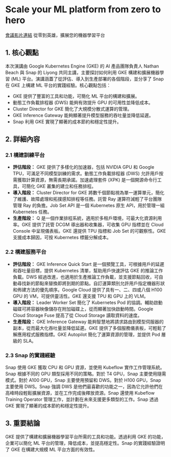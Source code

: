 # Scale your ML platform from zero to hero
[會議影片連結](https://www.youtube.com/watch?v=PGXyJ2x4Nls)
從零到英雄，擴展您的機器學習平台

## 1. 核心觀點

本次演講由 Google Kubernetes Engine (GKE) 的 AI 產品團隊負責人 Nathan Beach 與 Snap 的 Liyong 共同主講，主要探討如何利用 GKE 構建和擴展機器學習 (ML) 平台。演講涵蓋了從評估、導入到生產部署的各個階段，並分享了 Snap 在 GKE 上構建 ML 平台的實踐經驗。核心觀點包括：

*   GKE 提供了豐富的工具和功能，可簡化 ML 平台的構建和擴展。
*   動態工作負載排程器 (DWS) 能夠有效提升 GPU 的可用性並降低成本。
*   Cluster Director for GKE 簡化了大規模分散式運算的管理。
*   GKE Inference Gateway 能夠顯著提升模型服務的吞吐量並降低延遲。
*   Snap 利用 GKE 實現了顯著的成本節約和穩定性提升。

## 2. 詳細內容

### 2.1 構建訓練平台

*   **評估階段：** GKE 提供了多樣化的加速器，包括 NVIDIA GPU 和 Google TPU，可滿足不同模型訓練的需求。動態工作負載排程器 (DWS) 允許用戶按需獲取計算資源，無需長期承諾。加速處理套件 (XPK) 是一個開源命令行工具，可簡化 GKE 叢集的建立和任務排程。
*   **導入階段：** Cluster Director for GKE 將數千個節點視為單一運算單元，簡化了維護、故障處理和拓撲感知排程等任務。託管 Ray 運算符減輕了平台團隊管理 Ray 的負擔。Job Set API 是一個 Kubernetes 原生 API，用於管理一組 Kubernetes 任務。
*   **生產階段：** Q 是一個作業排程系統，適用於多租戶環境，可最大化資源利用率。GKE 提供了託管 DCGM 導出器和收集器，可收集 GPU 指標並在 Cloud Console 中呈現儀表板。GKE 還提供 TPU 指標和 Job Set 的可觀察性。GKE 支援成本歸因，可按 Kubernetes 標籤分解成本。

### 2.2 構建服務平台

*   **評估階段：** GKE Inference Quick Start 是一個預覽工具，可根據用戶的延遲和吞吐量目標，提供 Kubernetes 清單，幫助用戶快速評估 GKE 的推論工作負載。DWS 經過改進，也適用於生產推論工作負載，並支援節點回收，可自動尋找新的節點來替換即將到期的節點。自訂運算類別允許用戶指定機器形狀和佈建方法的優先順序。Google Cloud 提供了具有一、二、四或八個 H100 GPU 的 VM，可提供靈活性。GKE 還支援 TPU 和 GPU 上的 VLM。
*   **導入階段：** Leader Worker Set 簡化了 Kubernetes Pod 的協調。輔助啟動磁碟可將容器映像儲存在附加磁碟上，從而顯著加快啟動時間。Google Cloud Storage Fuse 提高了從 Cloud Storage 讀取資料的速度。
*   **生產階段：** GKE Inference Gateway 能夠智慧地將請求路由到模型伺服器的副本，從而最大化吞吐量並降低延遲。GKE 提供了多個服務儀表板，可輕鬆了解應用程式服務指標。GKE Autopilot 簡化了運算資源的管理，並提供 Pod 層級的 SLA。

### 2.3 Snap 的實踐經驗

Snap 使用 GKE 獲取 CPU 和 GPU 資源，並使用 Kubeflow 實作工作管理系統。Snap 根據不同的 GPU 類型採用不同的策略。對於 T4 GPU，Snap 主要使用隨需模式。對於 A100 GPU，Snap 主要使用預留和 DWS。對於 H100 GPU，Snap 主要使用 DWS。Snap 強調 DWS 是他們最喜歡的功能之一，因為它允許他們在高峰時段輕鬆擴展資源，並在工作完成後釋放資源。Snap 還使用 Kubeflow Training Operator 管理工作，並計劃在未來支援更多類型的工作。Snap 透過 GKE 實現了顯著的成本節約和穩定性提升。

## 3. 重要結論

GKE 提供了構建和擴展機器學習平台所需的工具和功能。透過利用 GKE 的功能，企業可以簡化 ML 平台的管理，降低成本，並提高穩定性。Snap 的實踐經驗證明了 GKE 在構建大規模 ML 平台方面的有效性。
